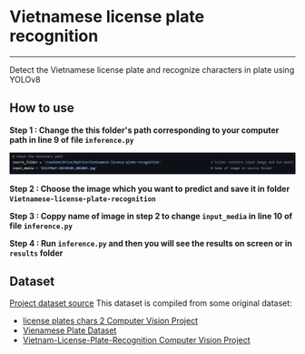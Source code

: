 # **Vietnamese license plate recognition**
---
 Detect the Vietnamese license plate and recognize characters in plate using YOLOv8
## How to use
**Step 1 : Change the this folder's path corresponding to your computer path in line 9 of file ```inference.py```** 

![](z4862050466900_4bf9c90db9e61c8bbf5add149774035a.jpg)

**Step 2 : Choose the image which you want to predict and save it in folder ```Vietnamese-license-plate-recognition```**

**Step 3 : Coppy name of image in step 2 to change ```input_media``` in line 10 of file ```inference.py```** 

**Step 4 : Run ```inference.py``` and then you will see the results on screen or in ```results``` folder**
## Dataset
[Project dataset source](https://drive.google.com/file/d/1xOWRkpCgPEPAx1Tdc-tk39pgZixb7_ar/view?usp=drive_link)
This dataset is compiled from some original dataset:
- [license plates chars 2 Computer Vision Project](https://universe.roboflow.com/jakub-skibiski/license-plates-chars-2)
- [Vienamese Plate Dataset](https://github.com/winter2897/Real-time-Auto-License-Plate-Recognition-with-Jetson-Nano/blob/main/doc/dataset.md)
- [Vietnam-License-Plate-Recognition Computer Vision Project](https://universe.roboflow.com/dataset-format-conversion-iidaz/vietnam-license-plate-recognition)
